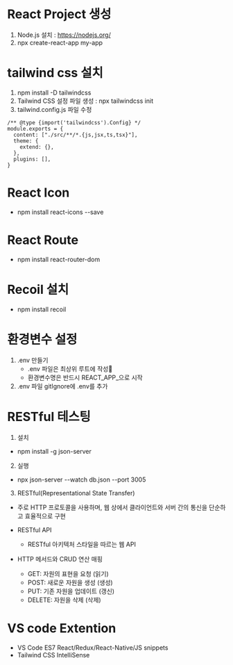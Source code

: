# React Project 생성
1. Node.js 설치 : https://nodejs.org/
2. npx create-react-app my-app 

# tailwind css 설치
1. npm install -D tailwindcss
2. Tailwind CSS 설정 파일 생성 : npx tailwindcss init
3. tailwind.config.js 파일 수정
```
/** @type {import('tailwindcss').Config} */
module.exports = {
  content: ["./src/**/*.{js,jsx,ts,tsx}"],
  theme: {
    extend: {},
  },
  plugins: [],
}
```
# React Icon
- npm install react-icons --save

# React Route
- npm install react-router-dom

# Recoil 설치
- npm install recoil

# 환경변수 설정
1. .env 만들기
   - .env 파일은 최상위 루트에 작성
   - 환경변수명은 반드시 REACT_APP_으로 시작
2. .env 파일 gitIgnore에 .env를 추가

# RESTful 테스팅
1. 설치 
- npm install -g json-server
2. 실행 
- npx json-server --watch db.json --port 3005 
3. RESTful(Representational State Transfer)
- 주로 HTTP 프로토콜을 사용하며, 웹 상에서 클라이언트와 서버 간의 통신을 단순하고 효율적으로 구현
 - RESTful API
    - RESTful 아키텍처 스타일을 따르는 웹 API

 - HTTP 메서드와 CRUD 연산 매핑
    - GET: 자원의 표현을 요청  (읽기)
    - POST: 새로운 자원을 생성  (생성)
    - PUT: 기존 자원을 업데이트  (갱신)
    - DELETE: 자원을 삭제  (삭제)


# VS code Extention
- VS Code ES7 React/Redux/React-Native/JS snippets
- Tailwind CSS IntelliSense